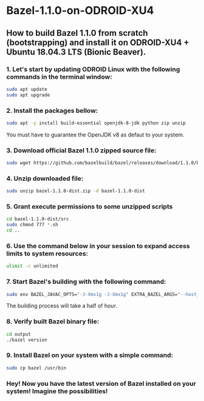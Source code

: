 # Bazel-1.1.0-on-ODROID-XU4
## How to build Bazel 1.1.0 from scratch (bootstrapping) and install it on ODROID-XU4 + Ubuntu 18.04.3 LTS (Bionic Beaver).

### 1. Let's start by updating ODROID Linux with the following commands in the terminal window:
```bash
sudo apt update
sudo apt upgrade
```
### 2. Install the packages bellow:
```bash
sudo apt -y install build-essential openjdk-8-jdk python zip unzip
```
You must have to guarantee the OpenJDK v8 as defaut to your system.
### 3. Download official Bazel 1.1.0 zipped source file:
```bash
sudo wget https://github.com/bazelbuild/bazel/releases/download/1.1.0/bazel-1.1.0-dist.zip
```
### 4. Unzip downloaded file:
```bash
sudo unzip bazel-1.1.0-dist.zip -d bazel-1.1.0-dist
```
### 5. Grant execute permissions to some unzipped scripts
```bash
cd bazel-1.1.0-dist/src
sudo chmod 777 *.sh
cd ..
```
### 6. Use the command below in your session to expand access limits to system resources:
```bash
ulimit -c unlimited
```
### 7. Start Bazel's building with the following command:
```bash
sudo env BAZEL_JAVAC_OPTS="-J-Xms1g -J-Xmx1g" EXTRA_BAZEL_ARGS="--host_javabase=@local_jdk//:jdk --discard_analysis_cache --nokeep_state_after_build --notrack_incremental_state" bash ./compile.sh
```
The building process will take a half of hour.
### 8. Verify built Bazel binary file:
```bash
cd output
./bazel version
```
### 9. Install Bazel on your system with a simple command:
```bash
sudo cp bazel /usr/bin
```
### Hey! Now you have the latest version of Bazel installed on your system! Imagine the possibilities!

